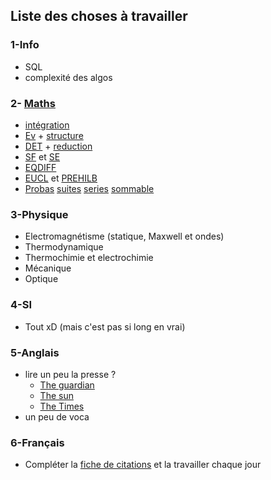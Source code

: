 ## Liste des choses à travailler 

### 1-Info 
  * SQL
  * complexité des algos
  
### 2- [Maths](http://mp1.albert1.net/private/Cadres.html)
  * [intégration](http://mp1.albert1.net/private/maths/cours/12integrationclpt.pdf)
  * [Ev](http://mp1.albert1.net/private/maths/cours/08EV.pdf) + [structure](http://mp1.albert1.net/private/maths/cours/07struct.pdf)
  * [DET](http://mp1.albert1.net/private/maths/cours/10DET.pdf) + [reduction](http://mp1.albert1.net/private/maths/cours/11reduction.pdf) 
  * [SF](http://mp1.albert1.net/private/maths/cours/13SF.pdf) et [SE](http://mp1.albert1.net/private/maths/cours/14SE.pdf) 
  * [EQDIFF](http://mp1.albert1.net/private/maths/cours/15EQDIFF.pdf)
  * [EUCL](http://mp1.albert1.net/private/maths/cours/16EUCL.pdf) et [PREHILB](http://mp1.albert1.net/private/maths/cours/16PREHILB.pdf)
  * [Probas](http://mp1.albert1.net/private/maths/cours/17proba.pdf) [suites](http://mp1.albert1.net/private/maths/cours/01SUITES.pdf) [series](http://mp1.albert1.net/private/maths/cours/02SERIES.pdf) [sommable](http://mp1.albert1.net/private/maths/cours/02sommable.pdf)
  
### 3-Physique
  * Electromagnétisme (statique, Maxwell et ondes)
  * Thermodynamique
  * Thermochimie et electrochimie
  * Mécanique
  * Optique
  
### 4-SI
  * Tout xD (mais c'est pas si long en vrai)
  
### 5-Anglais
  * lire un peu la presse ? 
      * [The guardian](https://www.theguardian.com/international)
	  * [The sun](https://www.thesun.co.uk/)
	  * [The Times](https://www.thetimes.co.uk/)
  * un peu de voca 
  
  
### 6-Français 
  * Compléter la [fiche de citations](https://github.com/flemarths/fran-ais/blob/master/citations.md) et la travailler chaque jour
  
  
